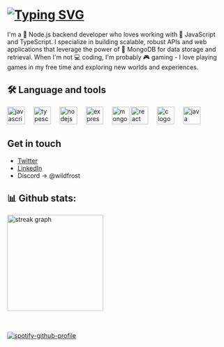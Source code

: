 # <a href="https://git.io/typing-svg"><img src="https://readme-typing-svg.demolab.com?font=Fira+Code&pause=500&color=60F7F0&random=false&width=435&lines=Hi+There++!;%E3%81%93%E3%82%93%E3%81%AB%E3%81%A1%E3%81%AF+!" alt="Typing SVG" /></a>

I'm a 🚀 Node.js backend developer who loves working with 🌟 JavaScript and TypeScript. I specialize in building scalable, robust APIs and web applications that leverage the power of 🍃 MongoDB for data storage and retrieval. When I'm not 💻 coding, I'm probably 🎮 gaming - I love playing games in my free time and exploring new worlds and experiences.

## 🛠 Language and tools</h3>

<div align="left">
    <img src="https://cdn.jsdelivr.net/gh/devicons/devicon/icons/javascript/javascript-original.svg" height="40" alt="javascript logo"  />
  <img width="12" />
  <img src="https://cdn.jsdelivr.net/gh/devicons/devicon/icons/typescript/typescript-original.svg" height="40" alt="typescript logo"  />
  <img width="12" />
  <img src="https://cdn.jsdelivr.net/gh/devicons/devicon/icons/nodejs/nodejs-original.svg" height="40" alt="nodejs logo"  />
  <img width="12" />
   <img src="https://avatars.githubusercontent.com/u/5658226?s=48&v=4" height="40" alt="express logo"  />
  <img width="12" />
  <img src="https://seeklogo.com/images/M/mongodb-logo-D13D67C930-seeklogo.com.png" height="40" alt="mongodb logo"  />
  <img src="https://cdn.jsdelivr.net/gh/devicons/devicon/icons/react/react-original.svg" height="40" alt="react logo"  />
  <img width="12" />
  <img src="https://cdn.jsdelivr.net/gh/devicons/devicon/icons/c/c-original.svg" height="40" alt="c logo"  />
  <img width="12" />
  <img src="https://cdn.jsdelivr.net/gh/devicons/devicon/icons/java/java-original.svg" height="40" alt="java logo"  />
</div>

## Get in touch
- [Twitter](https://twitter.com/iWildFrost) 
- [LinkedIn](https://www.linkedin.com/in/ashik-v/)
- Discord -> @wildfrost


## 📊 Github stats:
<div>
  <img src="https://streak-stats.demolab.com?user=WildFr0sT&locale=en&mode=daily&theme=dark&hide_border=false&border_radius=5&order=3" height="220" alt="streak graph"  />
</div> <br /> <br />


[![spotify-github-profile](https://spotify-github-profile.vercel.app/api/view?uid=21yhp7s4osolecqwrzfnqfyla&cover_image=true&theme=natemoo-re&show_offline=false&background_color=050505&interchange=false&bar_color=39db33&bar_color_cover=false)](https://spotify-github-profile.vercel.app/api/view?uid=21yhp7s4osolecqwrzfnqfyla&redirect=true)








